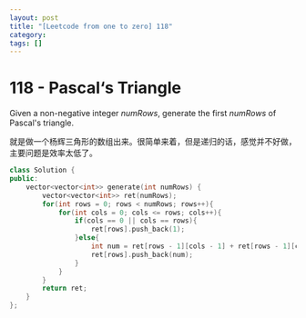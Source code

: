 ```yaml
---
layout: post
title: "[Leetcode from one to zero] 118"
category: 
tags: []
---
```


# 118 - Pascal‘s Triangle

Given a non-negative integer *numRows*, generate the first *numRows* of Pascal's triangle.

就是做一个杨辉三角形的数组出来。很简单来着，但是递归的话，感觉并不好做，主要问题是效率太低了。

```c++
class Solution {
public:
    vector<vector<int>> generate(int numRows) {
        vector<vector<int>> ret(numRows);
        for(int rows = 0; rows < numRows; rows++){
            for(int cols = 0; cols <= rows; cols++){
                if(cols == 0 || cols == rows){
                    ret[rows].push_back(1);
                }else{
                    int num = ret[rows - 1][cols - 1] + ret[rows - 1][cols];
                    ret[rows].push_back(num);
                }
            }
        }
        return ret;
    }
};
```

